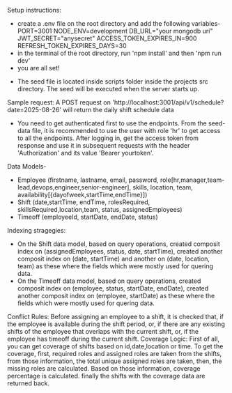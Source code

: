 Setup instructions:
- create a .env file on the root directory and add the following variables-
          PORT=3001 
          NODE_ENV=development
          DB_URL="your mongodb uri"
          JWT_SECRET="anysecret"
          ACCESS_TOKEN_EXPIRES_IN=900 
          REFRESH_TOKEN_EXPIRES_DAYS=30
- in the terminal of the root directory, run 'npm install' and then 'npm run dev'
- you are all set!

* The seed file is located inside scripts folder inside the projects src directory. The seed will be executed
  when the server starts up.

Sample request: A POST request on 'http://localhost:3001/api/v1/schedule?date=2025-08-26' will return the daily shift schedule data 
* You need to get authenticated first to use the endpoints. From the seed-data file, it is recommended to use the user with role 'hr'
  to get access to all the endpoints. After logging in, get the access token from response and use it in subsequent requests
  with the header 'Authorization' and its value 'Bearer yourtoken'.

Data Models-
- Employee (firstname, lastname, email, password, role[hr,manager,team-lead,devops,engineer,senior-engineer], skills, location, team, availability[{dayofweek,startTime,endTime}])
- Shift (date,startTime, endTime, rolesRequired, skillsRequired,location,team, status, assignedEmployees)
- Timeoff (employeeId, startDate, endDate, status)

Indexing stragegies:
- On the Shift data model, based on query operations, created composit index on (assignedEmployees, status, date, startTime),
  created another composit index on (date, startTime) and another on (date, location, team) as these where the fields
  which were mostly used for quering data.
- On the Timeoff data model, based on query operations, created composit index on (employee, status, startDate, endDate),
  created another composit index on (employee, startDate) as these where the fields which were mostly used for quering data.

Conflict Rules: Before assigning an employee to a shift, it is checked that, if the employee is available during the shift period,
                or, if there are any existing shifts of the employee that overlaps with the current shift, or,
                if the employee has timeoff during the current shift.
Coverage Logic: First of all, you can get coverage of shifts based on id,date,location or time. To get the coverage,
                first, required roles and assigned roles are taken from the shifts, from those information, the total unique assigned roles
                are taken, then, the missing roles are calculated. Based on those information, coverage percentage is calculated.
                finally the shifts with the coverage data are returned back.
                
